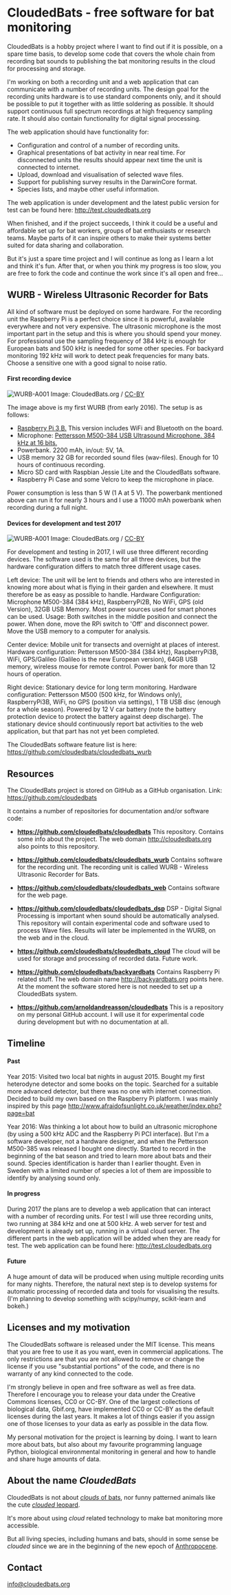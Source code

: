 # CloudedBats - free software for bat monitoring

CloudedBats is a hobby project where I want to find out if it is possible, on a spare time basis, to develop some code that covers the whole chain from recording bat sounds to publishing the bat monitoring results in the cloud for processing and storage.

I'm working on both a recording unit and a web application that can communicate with a number of recording units. The design goal for the recording units hardware is to use standard components only, and it should be possible to put it together with as little soldering as possible. It should support continuous full spectrum recordings at high frequency sampling rate. It should also contain functionality for digital signal processing. 

The web application should have functionality for:

- Configuration and control of a number of recording units.
- Graphical presentations of bat activity in near real time. For disconnected units the results should appear next time the unit is connected to internet.
- Upload, download and visualisation of selected wave files. 
- Support for publishing survey results in the DarwinCore format. 
- Species lists, and maybe other useful information.

The web application is under development and the latest public version for test can be found here: http://test.cloudedbats.org

When finished, and if the project succeeds, I think it could be a useful and affordable set up for bat workers, groups of bat enthusiasts or research teams. Maybe parts of it can inspire others to make their systems better suited for data sharing and collaboration.  

But it's just a spare time project and I will continue as long as I learn a lot and think it's fun. After that, or when you think my progress is too slow, you are free to fork the code and continue the work since it's all open and free...

## WURB - Wireless Ultrasonic Recorder for Bats

All kind of software must be deployed on some hardware. For the recording unit the Raspberry Pi is a perfect choice since it is powerful, available everywhere and not very expensive. The ultrasonic microphone is the most important part in the setup and this is where you should spend your money. For professional use the sampling frequency of 384 kHz is enough for European bats and 500 kHz is needed for some other species. For backyard monitoring 192 kHz will work to detect peak frequencies for many bats. Choose a sensitive one with a good signal to noise ratio.

#### First recording device ####

![WURB-A001](images/WURB-A001-web.jpg?raw=true  "WURB - Wireless Ultrasonic Recorder for Bats")
Image: CloudedBats.org / [CC-BY](https://creativecommons.org/licenses/by/3.0/)

The image above is my first WURB (from early 2016). The setup is as follows:
- [Raspberry Pi 3 B.](https://www.raspberrypi.org/products/raspberry-pi-3-model-b) This version includes WiFi and Bluetooth on the board.
- Microphone: [Pettersson M500-384 USB Ultrasound Microphone. 384 kHz at 16 bits.](http://batsound.com/?p=125)
- Powerbank. 2200 mAh, in/out: 5V, 1A.
- USB memory 32 GB for recorded sound files (wav-files). Enough for 10 hours of continuous  recording.
- Micro SD card with Raspbian Jessie Lite and the CloudedBats software.
- Raspberry Pi Case and some Velcro to keep the microphone in place. 

Power consumption is less than 5 W (1 A at 5 V). The powerbank mentioned above can run it for nearly 3 hours and I use a 11000 mAh powerbank when recording during a full night. 

#### Devices for development and test 2017 ####

![WURB-A001](images/CloudedBats_hw_2017.jpg?raw=true  "Recording devices for 2017")
Image: CloudedBats.org / [CC-BY](https://creativecommons.org/licenses/by/3.0/)

For development and testing in 2017, I will use three different recording devices. The software used is the same for all three devices, but the hardware configuration differs to match three different usage cases.

Left device: The unit will be lent to friends and others who are interested in knowing more about what is flying in their garden and elsewhere. It must therefore be as easy as possible to handle.
Hardware Configuration: Microphone M500-384 (384 kHz), RaspberryPi2B, No WiFi, GPS (old Version), 32GB USB Memory. Most power sources used for smart phones can be used.
Usage: Both switches in the middle position and connect the power. When done, move the RPi switch to 'Off' and disconnect power. Move the USB memory to a computer for analysis.

Center device: Mobile unit for transects and overnight at places of interest.
Hardware configuration: Pettersson M500-384 (384 kHz), RaspberryPi3B, WiFi, GPS/Galileo (Galileo is the new European version), 64GB USB memory, wireless mouse for remote control. Power bank for more than 12 hours of operation.

Right device: Stationary device for long term monitoring.
Hardware configuration: Pettersson M500 (500 kHz, for Windows only), RaspberryPi3B, WiFi, no GPS (position via settings), 1 TB USB disc (enough for a whole season). Powered by 12 V car battery (note the battery protection device to protect the battery against deep discharge). The stationary device should continuously report bat activities to the web application, but that part has not yet been completed.

The CloudedBats software feature list is here: https://github.com/cloudedbats/cloudedbats_wurb

## Resources

The CloudedBats project is stored on GitHub as a GitHub organisation. Link: https://github.com/cloudedbats

It contains a number of repositories for documentation and/or software code:

- **https://github.com/cloudedbats/cloudedbats**
This repository. Contains some info about the project. The web domain http://cloudedbats.org also points to this repository.

- **https://github.com/cloudedbats/cloudedbats_wurb** 
Contains software for the recording unit. The recording unit is called WURB - Wireless Ultrasonic Recorder for Bats.

- **https://github.com/cloudedbats/cloudedbats_web**
Contains software for the web page. 

- **https://github.com/cloudedbats/cloudedbats_dsp** 
DSP - Digital Signal Processing is important when sound should be automatically analysed. This repository will contain experimental code and software used to process Wave files. Results will later be implemented in the WURB, on the web and in the cloud.

- **https://github.com/cloudedbats/cloudedbats_cloud** 
The cloud will be used for storage and processing of recorded data. Future work.

- **https://github.com/cloudedbats/backyardbats** 
Contains Raspberry Pi related stuff. 
The web domain name http://backyardbats.org points here.
At the moment the software stored here is not needed to set up a CloudedBats system. 

- **https://github.com/arnoldandreasson/cloudedbats** 
This is a repository on my personal GitHub account. I will use it for experimental code during development but with no documentation at all.

## Timeline

#### Past
Year 2015: Visited two local bat nights in august 2015. Bought my first heterodyne detector and some books on the topic. Searched for a suitable more advanced detector, but there was no one with internet connection. Decided to build my own based on the Raspberry Pi platform. I was mainly inspired by this page 
http://www.afraidofsunlight.co.uk/weather/index.php?page=bat

Year 2016: Was thinking a lot about how to build an ultrasonic microphone (by using a 500 kHz ADC and the Raspberry Pi PCI interface). But I'm a software developer, not a hardware designer, and when the Pettersson M500-385 was released I bought one directly. Started to record in the beginning of the bat season and tried to learn more about bats and their sound. Species identification is harder than I earlier thought. Even in Sweden with a limited number of species a lot of them are impossible to identify by analysing sound only.

#### In progress
During 2017 the plans are to develop a web application that can interact with a number of recording units. For test I will use three recording units, two running at 384 kHz and one at 500 kHz. A web server for test and development is already set up, running in a virtual cloud server. The different parts in the web application will be added when they are ready for test. The web application can be found here: http://test.cloudedbats.org

#### Future
A huge amount of data will be produced when using multiple recording units for many nights. Therefore, the natural next step is to develop systems for automatic processing of recorded data and tools for visualising the results. (I'm planning to develop something with scipy/numpy, scikit-learn and bokeh.)

## Licenses and my motivation

The CloudedBats software is released under the MIT license. This means that you are free to use it as you want, even in commercial applications. The only restrictions are that you are not allowed to remove or change the license if you use "substantial portions" of the code, and there is no warranty of any kind connected to the code.

I'm strongly believe in open and free software as well as free data. Therefore I encourage you to release your data under the Creative Commons licenses, CC0 or CC-BY. One of the largest collections of biological data, Gbif.org, have implemented CC0 or CC-BY as the default licenses during the last years. It makes a lot of things easier if you assign one of those licenses to your data as early as possible in the data flow.

My personal motivation for the project is learning by doing. I want to learn more about bats, but also about my favourite programming language Python, biological environmental monitoring in general and how to handle and share huge amounts of data.

## About the name *CloudedBats*

CloudedBats is not about [*clouds* of bats](https://www.google.se/search?q=clouds+of+bats), nor funny patterned animals like the cute 
[*clouded* leopard](https://en.wikipedia.org/wiki/Clouded_leopard). 

It's more about using *cloud* related technology to make bat monitoring more accessible. 

But all living species, including humans and bats, should in some sense be *clouded* since we are in the beginning of the new epoch of [Anthropocene](https://en.wikipedia.org/wiki/Anthropocene). 

## Contact

info@cloudedbats.org
